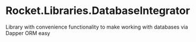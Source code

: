 # Rocket.Libraries.DatabaseIntegrator
Library with convenience functionality to make working with databases via Dapper ORM easy
